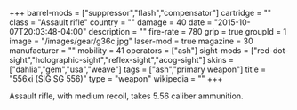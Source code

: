 +++
barrel-mods = ["suppressor","flash","compensator"]
cartridge = ""
class = "Assault rifle"
country = ""
damage = 40
date = "2015-10-07T20:03:48-04:00"
description = ""
fire-rate = 780
grip = true
groupId = 1
image = "/images/gear/g36c.jpg"
laser-mod = true
magazine = 30
manufacturer = ""
mobility = 41
operators = ["ash"]
sight-mods = ["red-dot-sight","holographic-sight","reflex-sight","acog-sight"]
skins = ["dahlia","gem","usa","weave"]
tags = ["ash","primary weapon"]
title = "556xi (SIG SG 556)"
type = "weapon"
wikipedia = ""
+++

Assault rifle, with medium recoil, takes 5.56 caliber ammunition.

